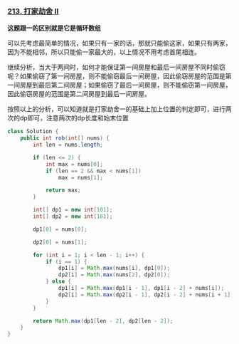 ### [213. 打家劫舍 II](https://leetcode.cn/problems/house-robber-ii/)

**这题跟一的区别就是它是循环数组**

​	可以先考虑最简单的情况，如果只有一家的话，那就只能偷这家，如果只有两家，因为不能相邻，所以只能偷一家最大的，以上情况不用考虑首尾相连。

​	继续分析，当大于两间时，如何才能保证第一间房屋和最后一间房屋不同时偷窃呢？如果偷窃了第一间房屋，则不能偷窃最后一间房屋，因此偷窃房屋的范围是第一间房屋到最后第二间房屋；如果偷窃了最后一间房屋，则不能偷窃第一间房屋，因此偷窃房屋的范围是第二间房屋到最后一间房屋。

​	按照以上的分析，可以知道就是打家劫舍一的基础上加上位置的判定即可，进行两次的dp即可，注意两次的dp长度和始末位置

```java
class Solution {
    public int rob(int[] nums) {
        int len = nums.length;

        if (len <= 2) {
            int max = nums[0];
            if (len == 2 && max < nums[1])
                max = nums[1];

            return max;
        }

        int[] dp1 = new int[101];
        int[] dp2 = new int[101];

        dp1[0] = nums[0];

        dp2[0] = nums[1];

        for (int i = 1; i < len - 1; i++) {
            if (i == 1) {
                dp1[i] = Math.max(nums[i], dp1[0]);
                dp2[i] = Math.max(nums[2], dp2[0]);
            } else {
                dp1[i] = Math.max(dp1[i - 1], dp1[i - 2] + nums[i]);
                dp2[i] = Math.max(dp2[i - 1], dp2[i - 2] + nums[i + 1]);
            }
        }

        return Math.max(dp1[len - 2], dp2[len - 2]);
    }
}
```

